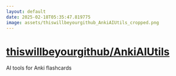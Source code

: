 ```yaml
---
layout: default
date: 2025-02-18T05:35:47.819775
image: assets/thiswillbeyourgithub_AnkiAIUtils_cropped.png
---
```


# [thiswillbeyourgithub/AnkiAIUtils](https://github.com/thiswillbeyourgithub/AnkiAIUtils)

AI tools for Anki flashcards
